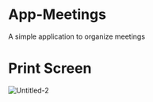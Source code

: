 # App-Meetings
A simple application to organize meetings
# Print Screen
![Untitled-2](https://user-images.githubusercontent.com/68713770/95486227-a7c87080-098a-11eb-8658-55d49b9fee28.jpg)


